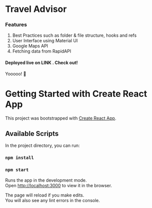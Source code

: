 # Travel Advisor

### Features

1. Best Practices such as folder & file structure, hooks and refs
2. User Interface using Material UI
3. Google Maps API
4. Fetching data from RapidAPI

#### Deployed live on LINK . Check out!

Yooooo! 🚀

# Getting Started with Create React App

This project was bootstrapped with [Create React App](https://github.com/facebook/create-react-app).

## Available Scripts

In the project directory, you can run:

### `npm install`
### `npm start`

Runs the app in the development mode.\
Open [http://localhost:3000](http://localhost:3000) to view it in the browser.

The page will reload if you make edits.\
You will also see any lint errors in the console.
